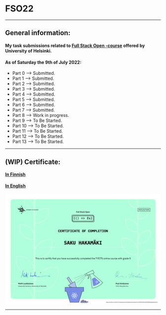 # FSO22

---

## General information:

#### My task submissions related to [Full Stack Open -course](https://fullstackopen.com/) offered by University of Helsinki.

#### As of Saturday the 9th of July 2022:

- Part 0 --> Submitted.
- Part 1 --> Submitted.
- Part 2 --> Submitted.
- Part 3 --> Submitted.
- Part 4 --> Submitted.
- Part 5 --> Submitted.
- Part 6 --> Submitted.
- Part 7 --> Submitted.
- Part 8 --> Work in progress.
- Part 9 --> To Be Started.
- Part 10 --> To Be Started.
- Part 11 --> To Be Started.
- Part 12 --> To Be Started.
- Part 13 --> To Be Started.

---

## (WIP) Certificate:

#### [In Finnish](https://studies.cs.helsinki.fi/stats/api/certificate/fullstackopen/fi/122092c03b33db3f5819db60d3e5adc4)

#### [In English](https://studies.cs.helsinki.fi/stats/api/certificate/fullstackopen/en/122092c03b33db3f5819db60d3e5adc4)

![Certificate in English](./certificate-fullstack-en.png)

---
